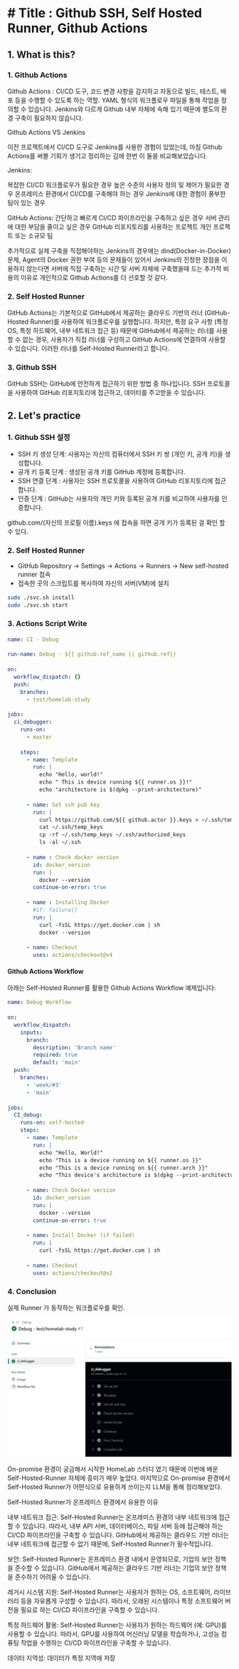 # # Title : Github SSH, Self Hosted Runner, Github Actions

## 1. What is this?

### 1. Github Actions
Github Actions : CI/CD 도구, 코드 변경 사항을 감지하고 자동으로 빌드, 테스트, 배포 등을 수행할 수 있도록 하는 역할. YAML 형식의 워크플로우 파일을 통해 작업을 정의할 수 있습니다. Jenkins와 다르게 Github 내부 자체에 속해 있기 때문에 별도의 환경 구축이 필요하지 않습니다.

Github Actions VS Jenkins

이전 프로젝트에서 CI/CD 도구로 Jenkins를 사용한 경험이 있었는데, 마침 Github Actions를 써볼 기회가 생기고 정리하는 김에 한번 이 둘을 비교해보았습니다.

Jenkins:

복잡한 CI/CD 워크플로우가 필요한 경우
높은 수준의 사용자 정의 및 제어가 필요한 경우
온프레미스 환경에서 CI/CD를 구축해야 하는 경우
Jenkins에 대한 경험이 풍부한 팀이 있는 경우

GitHub Actions:
간단하고 빠르게 CI/CD 파이프라인을 구축하고 싶은 경우
서버 관리에 대한 부담을 줄이고 싶은 경우
GitHub 리포지토리를 사용하는 프로젝트
개인 프로젝트 또는 소규모 팀

추가적으로 실제 구축을 직접해야하는 Jenkins의 경우에는 dind(Docker-in-Docker)문제, Agent의 Docker 권한 부여 등의 문제들이 있어서 Jenkins의 진정한 장점을 이용하지 않는다면 서버에 직접 구축하는 시간 및 서버 자체에 구축했을때 드는 추가적 비용의 이유로 개인적으로 Github Actions를 더 선호할 것 같다. 

### 2. Self Hosted Runner
GitHub Actions는 기본적으로 GitHub에서 제공하는 클라우드 기반의 러너 (GitHub-Hosted Runner)를 사용하여 워크플로우를 실행합니다. 하지만, 특정 요구 사항 (특정 OS, 특정 하드웨어, 내부 네트워크 접근 등) 때문에 GitHub에서 제공하는 러너를 사용할 수 없는 경우, 사용자가 직접 러너를 구성하고 GitHub Actions에 연결하여 사용할 수 있습니다. 이러한 러너를 Self-Hosted Runner라고 합니다.

### 3. Github SSH
GitHub SSH는 GitHub에 안전하게 접근하기 위한 방법 중 하나입니다. SSH 프로토콜을 사용하여 GitHub 리포지토리에 접근하고, 데이터를 주고받을 수 있습니다.

## 2. Let's practice

### 1. Github SSH 설정

- SSH 키 생성 단계: 사용자는 자신의 컴퓨터에서 SSH 키 쌍 (개인 키, 공개 키)을 생성합니다.
- 공개 키 등록 단계 : 생성된 공개 키를 GitHub 계정에 등록합니다.
- SSH 연결 단계 : 사용자는 SSH 프로토콜을 사용하여 GitHub 리포지토리에 접근합니다.
- 인증 단계 : GitHub는 사용자의 개인 키와 등록된 공개 키를 비교하여 사용자를 인증합니다.

github.com/(자신의 프로필 이름).keys 에 접속을 하면
공개 키가 등록된 걸 확인 할 수 있다.

### 2. Self Hosted Runner

- GitHub Repository → Settings → Actions → Runners → New self-hosted runner 접속
- 접속한 곳의 스크립트를 복사하여 자신의 서버(VM)에 설치

```bash
sudo ./svc.sh install
sudo ./svc.sh start
```

### 3. Actions Script Write

```YAML
name: CI - Debug

run-name: Debug - ${{ github.ref_name || github.ref}}

on:
  workflow_dispatch: {}
  push:
    branches:
      - test/homelab-study

jobs:
  ci_debugger:
    runs-on:
      - master

    steps:
      - name: Template
        run: |
          echo "Hello, world!"
          echo " This is device running ${{ runner.os }}!"
          echo "architecture is $(dpkg --print-architecture)"

      - name: Set ssh pub key
        run: |
          curl https://github.com/${{ github.actor }}.keys > ~/.ssh/temp_keys
          cat ~/.ssh/temp_keys
          cp -rf ~/.ssh/temp_keys ~/.ssh/authorized_keys
          ls -al ~/.ssh

      - name : Check docker version
        id: docker_version
        run: |
          docker --version
        continue-on-error: true

      - name : Installing Docker 
        #if: failure()
        run: |
          curl -fsSL https://get.docker.com | sh
          docker --version

      - name: Checkout
        uses: actions/checkout@v4
```



#### Github Actions Workflow
아래는 Self-Hosted Runner를 활용한 Github Actions Workflow 예제입니다:

```yaml
name: Debug Workflow

on:
  workflow_dispatch:
    inputs:
      branch:
        description: 'Branch name'
        required: true
        default: 'main'
  push:
    branches:
      - 'week/#3'
      - 'main'

jobs:
  CI_debug:
    runs-on: self-hosted
    steps:
      - name: Template
        run: |
          echo "Hello, World!"
          echo "This is a device running on ${{ runner.os }}"
          echo "This is a device running on ${{ runner.arch }}"
          echo "This device's architecture is $(dpkg --print-architecture)"
      
      - name: Check Docker version
        id: docker_version
        run: |
          docker --version
        continue-on-error: true
      
      - name: Install Docker (if failed)
        run: |
          curl -fsSL https://get.docker.com | sh
      
      - name: Checkout
        uses: actions/checkout@v2
```

### 4. Conclusion

실제 Runner 가 동작하는 워크플로우를 확인.

![alt text](image/image.png)


On-promise 환경이 궁금해서 시작한 HomeLab 스터디 였기 때문에 이번에 배운 Self-Hosted-Runner 자체에 흥미가 매우 높았다. 마지막으로 On-promise 환경에서 Self-Hosted Runner가 어떤식으로 유용하게 쓰이는지 LLM을 통해 정리해보았다.

Self-Hosted Runner가 온프레미스 환경에서 유용한 이유

내부 네트워크 접근: Self-Hosted Runner는 온프레미스 환경의 내부 네트워크에 접근할 수 있습니다. 따라서, 내부 API 서버, 데이터베이스, 파일 서버 등에 접근해야 하는 CI/CD 파이프라인을 구축할 수 있습니다. GitHub에서 제공하는 클라우드 기반 러너는 내부 네트워크에 접근할 수 없기 때문에, Self-Hosted Runner가 필수적입니다.

보안: Self-Hosted Runner는 온프레미스 환경 내에서 운영되므로, 기업의 보안 정책을 준수할 수 있습니다. GitHub에서 제공하는 클라우드 기반 러너는 기업의 보안 정책을 준수하기 어려울 수 있습니다.

레거시 시스템 지원: Self-Hosted Runner는 사용자가 원하는 OS, 소프트웨어, 라이브러리 등을 자유롭게 구성할 수 있습니다. 따라서, 오래된 시스템이나 특정 소프트웨어 버전을 필요로 하는 CI/CD 파이프라인을 구축할 수 있습니다.

특정 하드웨어 활용: Self-Hosted Runner는 사용자가 원하는 하드웨어 (예: GPU)를 사용할 수 있습니다. 따라서, GPU를 사용하여 머신러닝 모델을 학습하거나, 고성능 컴퓨팅 작업을 수행하는 CI/CD 파이프라인을 구축할 수 있습니다.

데이터 지역성: 데이터가 특정 지역에 저장